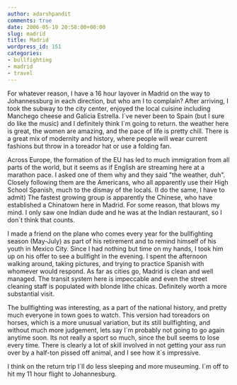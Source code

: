 ```yaml
---
author: adarshpandit
comments: true
date: 2006-05-19 20:58:00+00:00
slug: madrid
title: Madrid
wordpress_id: 151
categories:
- bullfighting
- madrid
- travel
---
```


For whatever reason, I have a 16 hour layover in Madrid on the way to Johannessburg in each direction, but who am I to complain? After arriving, I took the subway to the city center, enjoyed the local cuisine including Manchego cheese and Galicia Estrella. I´ve never been to Spain (but I sure do like the music) and I definitely think I´m going to return. the weather here is great, the women are amazing, and the pace of life is pretty chill. There is a great mix of modernity and history, where people will wear current fashions but throw in a toreador hat or use a folding fan.   
  
Across Europe, the formation of the EU has led to much immigration from all parts of the world, but it seems as if English are streaming here at a marathon pace. I asked one of them why and they said "the weather, duh". Closely following them are the Americans, who all apparently use their High School Spanish, much to the dismay of the locals. (I do the same, I have to admit) The fastest growing group is apparently the Chinese, who have established a Chinatown here in Madrid. For some reason, that blows my mind. I only saw one Indian dude and he was at the Indian restaurant, so I don´t think that counts.   
  
I made a friend on the plane who comes every year for the bullfighting season (May-July) as part of his retirement and to remind himself of his youth in Mexico City. Since I had nothing but time on my hands, I took him up on his offer to see a bullfight in the evening. I spent the afternoon walking around, taking pictures, and trying to practice Spanish with whomever would respond. As far as cities go, Madrid is clean and well managed. The transit system here is impeccable and even the street cleaning staff is populated with blonde lithe chicas. Definitely worth a more substantial visit.   
  
The bullfighting was interesting, as a part of the national history, and pretty much everyone in town goes to watch. This version had toreadors on horses, which is a more unusual variation, but its still bullfighting, and without much more judgement, lets say I´m probably not going to go again anytime soon. Its not really a sport so much, since the bull seems to lose every time. There is clearly a lot of skill involved in not getting your ass run over by a half-ton pissed off animal, and I see how it´s impressive.   
  
I think on the return trip I´ll do less sleeping and more museuming. I´m off to hit my 11 hour flight to Johannesburg.
